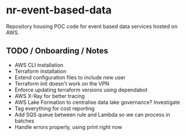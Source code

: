 # nr-event-based-data
Repository housing POC code for event based data services hosted on AWS.

## TODO / Onboarding / Notes

- AWS CLI installation
- Terraform installation
- Extend configuration files to include new user
- Terraform init doesn't work on the VPN
- Enforce updating terraform versions using dependabot
- AWS X-Ray for better tracing
- AWS Lake Formation to centralise data lake governance? Investigate
- Tag everything for cost reporting
- Add SQS queue between rule and Lambda so we can process in batches
- Handle errors properly, using print right now
